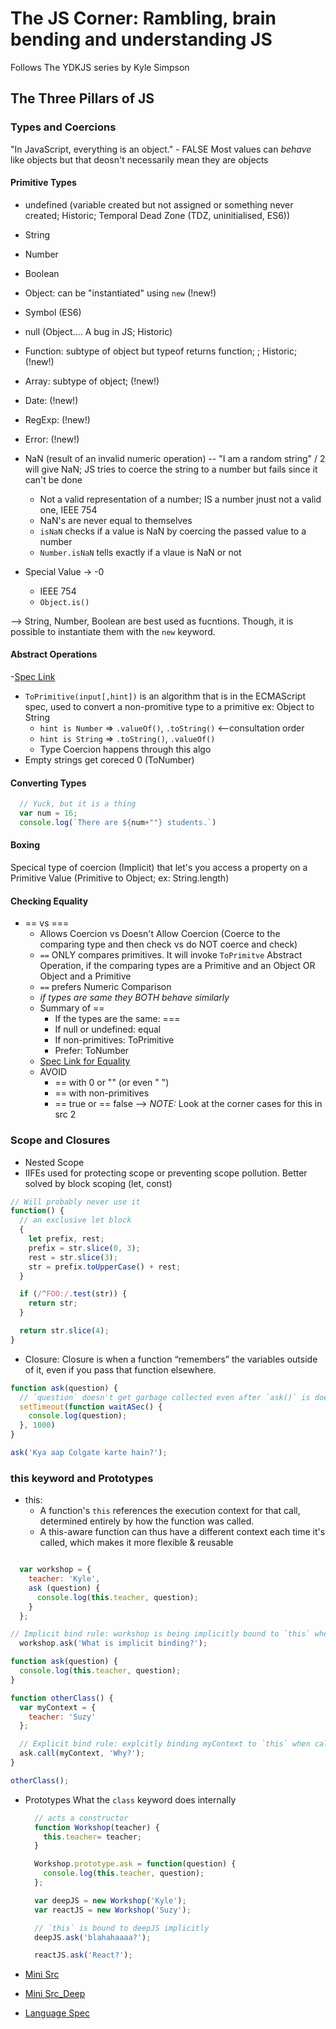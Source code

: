 # The JS Corner: Rambling, brain bending and understanding JS

Follows The YDKJS series by Kyle Simpson

## The Three Pillars of JS

### Types and Coercions

"In JavaScript, everything is an object." - FALSE
Most values can _behave_ like objects but that deosn't necessarily mean they are objects

#### Primitive Types

- undefined (variable created but not assigned or something never created; Historic; Temporal Dead Zone (TDZ, uninitialised, ES6))
- String
- Number
- Boolean
- Object: can be "instantiated" using `new` (!new!)
- Symbol (ES6)

- null (Object.... A bug in JS; Historic)
- Function: subtype of object but typeof returns function; ; Historic; (!new!)
- Array: subtype of object; (!new!)
- Date: (!new!)
- RegExp: (!new!)
- Error: (!new!)

- NaN (result of an invalid numeric operation) -- "I am a random string" / 2 will give NaN; JS tries to coerce the string to a number but fails since it can't be done
  - Not a valid representation of a number; IS a number jnust not a valid one, IEEE 754
  - NaN's are never equal to themselves
  - `isNaN` checks if a value is NaN by coercing the passed value to a number
  - `Number.isNaN` tells exactly if a vlaue is NaN or not

- Special Value -> -0
  - IEEE 754
  - `Object.is()`

--> String, Number, Boolean are best used as fucntions. Though, it is possible to instantiate them with the `new` keyword.

#### Abstract Operations

-[Spec Link](https://www.ecma-international.org/ecma-262/9.0/index.html#sec-abstract-operations)

- `ToPrimitive(input[,hint])` is an algorithm that is in the ECMAScript spec, used to convert a non-promitive type to a primitive ex: Object to String
  - `hint is Number` => `.valueOf()`, `.toString()` <--consultation order
  - `hint is String` => `.toString()`, `.valueOf()`
  - Type Coercion happens through this algo
- Empty strings get coreced 0 (ToNumber)

#### Converting Types

```javascript
  // Yuck, but it is a thing
  var num = 16;
  console.log(`There are ${num+""} students.`)
```

#### Boxing

Specical type of coercion (Implicit) that let's you access a property on a Primitive Value (Primitive to Object; ex: String.length)

#### Checking Equality

- == vs ===
  - Allows Coercion vs Doesn't Allow Coercion (Coerce to the comparing type and then check vs do NOT coerce and check)
  - `==` ONLY compares primitives. It will invoke `ToPrimitve` Abstract Operation, if the comparing types are a Primitive and an Object OR Object and a Primitive
  - `==` prefers Numeric Comparison
  - *if types are same they BOTH behave similarly*
  - Summary of ==
    - If the types are the same: ===
    - If null or undefined: equal
    - If non-primitives: ToPrimitive
    - Prefer: ToNumber
  - [Spec Link for Equality](https://www.ecma-international.org/ecma-262/9.0/index.html#sec-abstract-equality-comparison)
  - AVOID
    - == with 0 or "" (or even " ")
    - == with non-primitives
    - == true or == false
--> *NOTE:* Look at the corner cases for this in src 2

### Scope and Closures

- Nested Scope
- IIFEs used for protecting scope or preventing scope pollution. Better solved by block scoping (let, const)

```javascript
// Will probably never use it
function() {
  // an exclusive let block
  {
    let prefix, rest;
    prefix = str.slice(0, 3);
    rest = str.slice(3);
    str = prefix.toUpperCase() + rest;
  }

  if (/^FOO:/.test(str)) {
    return str;
  }

  return str.slice(4);
}
```

- Closure: Closure is when a function “remembers” the variables outside of it, even if you pass that function elsewhere.

```javascript
function ask(question) {
  // `question` doesn't get garbage collected even after `ask()` is doen running since `question` is still being referred by `waitASec` and hence keeping the closure alive
  setTimeout(function waitASec() {
    console.log(question);
  }, 1000)
}

ask('Kya aap Colgate karte hain?');
```

### this keyword and Prototypes

- this:
  - A function's `this` references the execution context for that call, determined entirely by how the function was called.
  - A this-aware function can thus have a different context each time it's called, which makes it more flexible & reusable

```javascript

  var workshop = {
    teacher: 'Kyle',
    ask (question) {
      console.log(this.teacher, question);
    }
  };

// Implicit bind rule: workshop is being implicitly bound to `this` when calling `ask` on `workshop`
  workshop.ask('What is implicit binding?');
```

```javascript
function ask(question) {
  console.log(this.teacher, question);
}

function otherClass() {
  var myContext = {
    teacher: 'Suzy'
  };

  // Explicit bind rule: explcitly binding myContext to `this` when calling `ask`
  ask.call(myContext, 'Why?');
}

otherClass();
```

- Prototypes
  What the `class` keyword does internally

  ```javascript
    // acts a constructor
    function Workshop(teacher) {
      this.teacher= teacher;
    }

    Workshop.prototype.ask = function(question) {
      console.log(this.teacher, question);
    };

    var deepJS = new Workshop('Kyle');
    var reactJS = new Workshop('Suzy');

    // `this` is bound to deepJS implicitly
    deepJS.ask('blahahaaaa?');

    reactJS.ask('React?');
  ```

- [Mini Src](https://static.frontendmasters.com/resources/2019-05-08-getting-into-javascript/getting-into-javascript.pdf)
- [Mini Src_Deep](https://static.frontendmasters.com/resources/2019-03-07-deep-javascript-v2/deep-js-foundations-v2.pdf)
- [Language Spec](https://www.ecma-international.org/ecma-262/9.0/index.html#Title)
